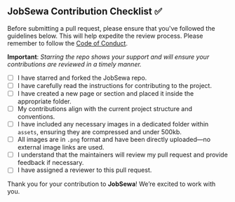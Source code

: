 ## JobSewa Contribution Checklist ✅

Before submitting a pull request, please ensure that you've followed the guidelines below. This will help expedite the review process. Please remember to follow the [Code of Conduct](../CODE_OF_CONDUCT.md).

**Important**: *Starring the repo shows your support and will ensure your contributions are reviewed in a timely manner.*

- [ ] I have starred and forked the JobSewa repo.
- [ ] I have carefully read the instructions for contributing to the project.
- [ ] I have created a new page or section and placed it inside the appropriate folder.
- [ ] My contributions align with the current project structure and conventions.
- [ ] I have included any necessary images in a dedicated folder within `assets`, ensuring they are compressed and under 500kb.
- [ ] All images are in `.png` format and have been directly uploaded—no external image links are used.
- [ ] I understand that the maintainers will review my pull request and provide feedback if necessary.
- [ ] I have assigned a reviewer to this pull request.

Thank you for your contribution to **JobSewa**! We’re excited to work with you.
